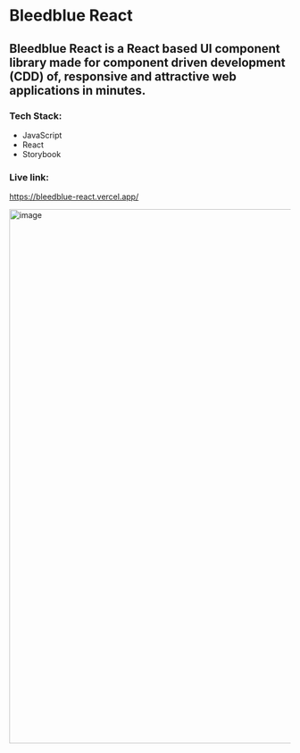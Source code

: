 # Bleedblue React

## Bleedblue React is a React based UI component library made for **component driven development (CDD)** of, responsive and attractive web applications in minutes.

### Tech Stack:

- JavaScript
- React
- Storybook

### Live link:

https://bleedblue-react.vercel.app/

<img width="957" alt="image" src="https://github.com/shbaaaaz/bleedblue-react/assets/52371453/999c8c0b-943c-45a4-a09b-8fb4de8f48de">

